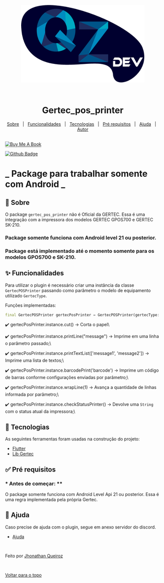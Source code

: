 <div align="center" id="top"> 
  <img src="https://github.com/jhonathanqz/gertec_pos_printer/blob/main/assets/logo.png" title="Gertec_pos_printer" alt="Gertec_printer" height=250 width=400/>

&#xa0;

</div>

<h1 align="center">Gertec_pos_printer</h1>

<p align="center">
  <a href="#dart-sobre">Sobre</a> &#xa0; | &#xa0; 
  <a href="#sparkles-funcionalidades">Funcionalidades</a> &#xa0; | &#xa0;
  <a href="#rocket-tecnologias">Tecnologias</a> &#xa0; | &#xa0;
  <a href="#white_check_mark-pré-requisitos">Pré requisitos</a> &#xa0; | &#xa0;
  <a href="#checkered_flag-ajuda">Ajuda</a> &#xa0; | &#xa0;
  <a href="https://github.com/jhonathanqz" target="_blank">Autor</a>
</p>

<br>

<a href="https://buymeacoffee.com/jhonathanqr" target="_blank">
  <img src="https://www.buymeacoffee.com/assets/img/custom_images/orange_img.png" alt="Buy Me A Book" style="height: 41px !important;width: 174px !important;box-shadow: 0px 3px 2px 0px rgba(190, 190, 190, 0.5) !important;-webkit-box-shadow: 0px 3px 2px 0px rgba(190, 190, 190, 0.5) !important;">
</a>

[![Github Badge](https://img.shields.io/badge/GitHub-100000?style=for-the-badge&logo=github&logoColor=white&link=https://github.com/jhonathanqz)](https://github.com/jhonathanqz)

# **_ Package para trabalhar somente com Android _**

## :dart: Sobre

O package `gertec_pos_printer` não é Oficial da GERTEC. Essa é uma integração com a impressora dos modelos GERTEC GPOS700 e GERTEC SK-210.

### Package somente funciona com Android level 21 ou posterior.

### Package está implementado até o momento somente para os modelos GPOS700 e SK-210.

## :sparkles: Funcionalidades

Para utilizar o plugin é necessário criar uma instância da classe `GertecPOSPrinter` passando como parâmetro o modelo de equipamento utilizado `GertecType`.

Funções implementadas:

```dart
final GertecPOSPrinter gertecPosPrinter = GertecPOSPrinter(gertecType: GertecType.gpos700);
```

:heavy_check_mark: gertecPosPrinter.instance.cut() -> Corta o papel\

:heavy_check_mark: gertecPosPrinter.instance.printLine("message") -> Imprime em uma linha o parâmetro passado;\

:heavy_check_mark: gertecPosPrinter.instance.printTextList(['message1', 'message2']) -> Imprime uma lista de textos;\

:heavy_check_mark: gertecPosPrinter.instance.barcodePrint('barcode') -> Imprime um código de barras conforme configurações enviadas por parâmetro;\

:heavy_check_mark: gertecPosPrinter.instance.wrapLine(1) -> Avança a quantidade de linhas informada por parâmetro;\

:heavy_check_mark: gertecPosPrinter.instance.checkStatusPrinter() -> Devolve uma `String` com o status atual da impressora;\

## :rocket: Tecnologias

As seguintes ferramentas foram usadas na construção do projeto:

- [Flutter](https://flutter.dev/)
- [Lib Gertec](https://developer.gertec.com.br/)

## :white_check_mark: Pré requisitos

### **\* Antes de começar: \*\***

O package somente funciona com Android Level Api 21 ou posterior. Essa é uma regra implementada pela própria Gertec.

## :checkered_flag: Ajuda

Caso precise de ajuda com o plugin, segue em anexo servidor do discord.

- [Ajuda](https://discord.gg/dH22WbgK)

</br>

Feito por <a href="https://github.com/jhonathanqz" target="_blank">Jhonathan Queiroz</a>

&#xa0;

<a href="#top">Voltar para o topo</a>
